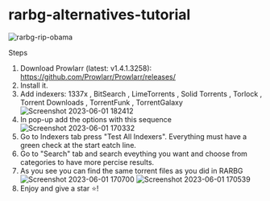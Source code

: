 # rarbg-alternatives-tutorial
![rarbg-rip-obama](https://github.com/FancyNerd92/rarbg-alternatives-tutorial/assets/76796004/8ce36732-4a26-41c9-928f-b52ac7e4f664)

Steps
1. Download Prowlarr (latest: v1.4.1.3258): https://github.com/Prowlarr/Prowlarr/releases/
2. Install it.
3. Add indexers: 1337x , BitSearch , LimeTorrents , Solid Torrents , Torlock , Torrent Downloads , TorrentFunk , TorrentGalaxy
![Screenshot 2023-06-01 182412](https://github.com/FancyNerd92/rarbg-alternatives-tutorial/assets/76796004/6da26e67-2da7-4bfa-a47f-6a7ce7c45899)
4. In pop-up add the options with this sequence
![Screenshot 2023-06-01 170332](https://github.com/FancyNerd92/rarbg-alternatives-tutorial/assets/76796004/fa7e7a48-995c-443b-b8bb-fa89ce8f6998)
5. Go to Indexers tab press "Test All Indexers". Everything must have a green check at the start eatch line.
6. Go to "Search" tab and search eveything you want and choose from categories to have more percise results.
7. As you see you can find the same torrent files as you did in RARBG
![Screenshot 2023-06-01 170700](https://github.com/FancyNerd92/rarbg-alternatives-tutorial/assets/76796004/2a2a0a4c-487e-49bc-aa6a-9a4508541306)
![Screenshot 2023-06-01 170539](https://github.com/FancyNerd92/rarbg-alternatives-tutorial/assets/76796004/eb5babc7-5edf-4fff-a0de-c28f359cfb06)
8. Enjoy and give a star ⭐!
